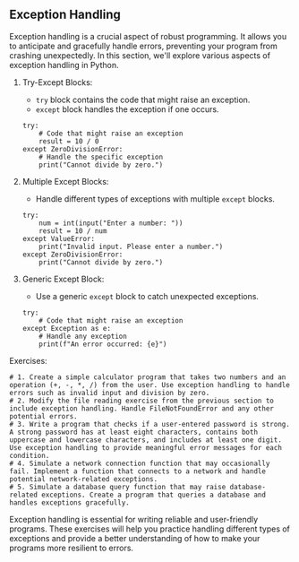 Exception Handling
------------------
Exception handling is a crucial aspect of robust programming. It allows you to anticipate and gracefully handle errors, preventing your program from crashing unexpectedly. In this section, we'll explore various aspects of exception handling in Python.

1) Try-Except Blocks:

    - `try` block contains the code that might raise an exception.
    - `except` block handles the exception if one occurs.
    ```
    try:
        # Code that might raise an exception
        result = 10 / 0
    except ZeroDivisionError:
        # Handle the specific exception
        print("Cannot divide by zero.")
    ```
2) Multiple Except Blocks:
    - Handle different types of exceptions with multiple `except` blocks.
    ```
    try:
        num = int(input("Enter a number: "))
        result = 10 / num
    except ValueError:
        print("Invalid input. Please enter a number.")
    except ZeroDivisionError:
        print("Cannot divide by zero.")
    ```

3) Generic Except Block:
    - Use a generic `except` block to catch unexpected exceptions.
    ```
    try:
        # Code that might raise an exception
    except Exception as e:
        # Handle any exception
        print(f"An error occurred: {e}")
    ```

Exercises:
```
# 1. Create a simple calculator program that takes two numbers and an operation (+, -, *, /) from the user. Use exception handling to handle errors such as invalid input and division by zero.
# 2. Modify the file reading exercise from the previous section to include exception handling. Handle FileNotFoundError and any other potential errors.
# 3. Write a program that checks if a user-entered password is strong. A strong password has at least eight characters, contains both uppercase and lowercase characters, and includes at least one digit. Use exception handling to provide meaningful error messages for each condition.
# 4. Simulate a network connection function that may occasionally fail. Implement a function that connects to a network and handle potential network-related exceptions.
# 5. Simulate a database query function that may raise database-related exceptions. Create a program that queries a database and handles exceptions gracefully.
```

Exception handling is essential for writing reliable and user-friendly programs. These exercises will help you practice handling different types of exceptions and provide a better understanding of how to make your programs more resilient to errors.